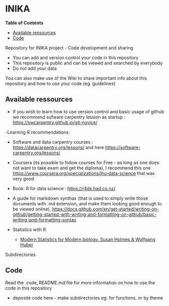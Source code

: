 # INIKA
<!-- START doctoc generated TOC please keep comment here to allow auto update -->
<!-- DON'T EDIT THIS SECTION, INSTEAD RE-RUN doctoc TO UPDATE -->
**Table of Contents**

- [Available ressources](#available-ressources)
- [Code](#code)

<!-- END doctoc generated TOC please keep comment here to allow auto update -->

Repository for INIKA project - Code development and sharing

- You can add and version control your code in this repository
- This repository is public and can be viewed and searched by everybody
- Do not add your data

You can also make use of the Wiki to share important info about this repository and how to use your code (eg. guidelines)

## Available ressources

- If you wish to learn how to use version control and basic usage of github
  we recommend sofware carpentry lession as startup : <https://swcarpentry.github.io/git-novice/>

-Learning R recommendations:

- Software and data carpentry courses : <https://datacarpentry.org/lessons/> and here <https://software-carpentry.org/lessons/>
- Coursera (its possible to follow courses for Free - as long as one does not want to take exam and get the diploma), I recommend this one <https://www.coursera.org/specializations/jhu-data-science> that was very good
- Book: R for data science : <https://r4ds.had.co.nz/>

- A guide for markdown synthax (that is used to simply write those documents with .md extension, and make them looking good enough to be viewed online), <https://docs.github.com/en/get-started/writing-on-github/getting-started-with-writing-and-formatting-on-github/basic-writing-and-formatting-syntax>

- Statistics with R
  - [Modern Statistics for Modern biology. Susan Holmes & Wolfgang Huber](https://web.stanford.edu/class/bios221/book/)

Subdirectories

## Code

Read the .code_README.md file for more information on how to use the code in this repository

- deposite code here - make subdirectories eg. for functions, or by theme
